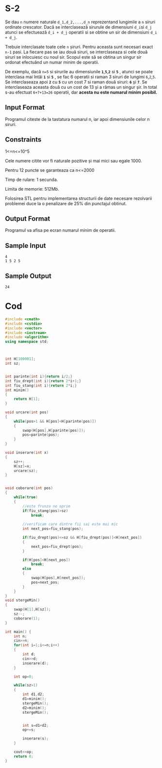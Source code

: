 # S-2


Se dau `n` numere naturale `d_1,d_2,...,d_n` reprezentand lungimile a `n`  siruri ordinate crescator. Dacă se interclasează sirurule de dimensiuni  `d_i`si `d_j` atunci se efectuează `d_i + d_j` operatii si se obtine un sir de dimensiuni `d_i + d_j`. 

Trebuie interclasate toate cele `n` șiruri. Pentru aceasta sunt necesari exact `n-1` pasi. La fiecare pas se iau două siruri, se interclaseaza si cele două siruri se inlocuiesc cu noul sir. Scopul este să se obtina un singur sir ordonat efectuând un numar minim de operatii. 

De exemplu, dacă `n=5` si sirurile au dimensiunile **`1`**,**`5`**,**`2`** si **`5`** , atunci se poate interclasa mai întâi **`1`** si **`5`** , se fac 6 operatii si raman 3 siruri de lungimi `6`,`2`,`5`. Se interclaseaza apoi **`2`** cu **`5`** cu un cost 7 si raman două siruri: **`6`** și **`7`**. Se interclaseaza aceasta două cu un cost de 13 și a rămas un singur șir. In total s-au efectuat `6+7+13=26` operatii, dar **acesta nu este numarul minim posibil.**


## Input Format

Programul citeste de la tastatura numarul n, iar apoi dimensiunile celor n siruri.

## Constraints

1<=n<=10^5

Cele  numere citite vor fi naturale pozitive și mai mici sau egale 1000.

Pentru 12 puncte se garanteaza ca n<=2000

Timp de rulare: 1 secunda.

Limita de memorie: 512Mb.

Folosirea STL pentru implementarea structurii de date necesare rezolvarii problemei duce la o penalizare de 25% din punctajul obtinut.

## Output Format

Programul va afisa pe ecran numarul minim de operatii.

## Sample Input
```
4
1 5 2 5
```


## Sample Output
```
24
```


# Cod
```c++
#include <cmath>
#include <cstdio>
#include <vector>
#include <iostream>
#include <algorithm>
using namespace std;



int H[100001];
int sz;


int parinte(int i){return i/2;}
int fiu_drept(int i){return 2*i+1;}
int fiu_stang(int i){return 2*i;}
int minim()
{
    return H[1];
}

void urcare(int pos)
{
    while(pos>1 && H[pos]<H[parinte(pos)])
    {
        swap(H[pos],H[parinte(pos)]);
        pos=parinte(pos);
    }
}

void inserare(int x)
{
    sz++;
    H[sz]=x;
    urcare(sz);
}


void coborare(int pos)
{
    while(true)
    {
        //este frunza ne oprim
        if(fiu_stang(pos)>sz)
            break;
        
        //verificam care dintre fii sai este mai mic
        int next_pos=fiu_stang(pos);

        if(fiu_drept(pos)<=sz && H[fiu_drept(pos)]<H[next_pos])
        {
            next_pos=fiu_drept(pos);
        }

        if(H[pos]<H[next_pos])
            break;
        else
        {
            swap(H[pos],H[next_pos]);
            pos=next_pos;
        }
    }
}
void stergeMin()
{
    swap(H[1],H[sz]);
    sz--;
    coborare(1);
}

int main() {
    int n;
    cin>>n;
    for(int i=1;i<=n;i++)
    {
        int d;
        cin>>d;
        inserare(d);
    }

    int op=0;

    while(sz>1)
    {
        int d1,d2;
        d1=minim();
        stergeMin();
        d2=minim();
        stergeMin();


        int s=d1+d2;
        op+=s;

        inserare(s);
    }

    cout<<op;
    return 0;
}

```